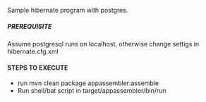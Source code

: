 Sample hibernate program with postgres.

##### PREREQUISITE
Assume postgresql runs on localhost, otherwise change settigs in hibernate.cfg.xml

#### STEPS TO EXECUTE
* run mvn clean package appassembler:assemble
* Run shell/bat script in target/appassembler/bin/run
